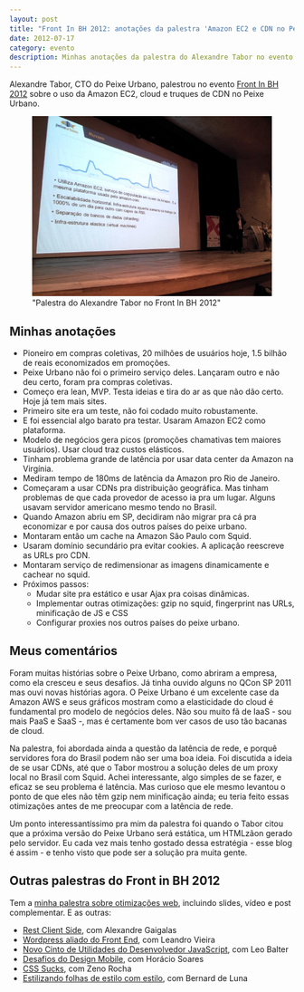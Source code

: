 ```yaml
---
layout: post
title: "Front In BH 2012: anotações da palestra 'Amazon EC2 e CDN no Peixe Urbano' do Alexandre Tabor"
date: 2012-07-17
category: evento
description: Minhas anotações da palestra do Alexandre Tabor no evento Front in BH 2012
---
```


Alexandre Tabor, CTO do Peixe Urbano, palestrou no evento [Front In BH 2012](http://www.frontinbh.com.br/) sobre o uso da Amazon EC2, cloud e truques de CDN no Peixe Urbano.

<figure>
	<img src="img/posts/frontinbh2012/tabor.jpg">
	<figcaption>"Palestra do Alexandre Tabor no Front In BH 2012"</figcaption>
</figure>

## Minhas anotações

* Pioneiro em compras coletivas, 20 milhões de usuários hoje, 1.5 bilhão de reais economizados em promoções.
* Peixe Urbano não foi o primeiro serviço deles. Lançaram outro e não deu certo, foram pra compras coletivas.
* Começo era lean, MVP. Testa ideias e tira do ar as que não dão certo. Hoje já tem mais sites.
* Primeiro site era um teste, não foi codado muito robustamente.
* E foi essencial algo barato pra testar. Usaram Amazon EC2 como plataforma.
* Modelo de negócios gera picos (promoções chamativas tem maiores usuários). Usar cloud traz custos elásticos.
* Tinham problema grande de latência por usar data center da Amazon na Virgínia.
* Mediram tempo de 180ms de latência da Amazon pro Rio de Janeiro.
* Começaram a usar CDNs pra distribuição geográfica. Mas tinham problemas de que cada provedor de acesso ia pra um lugar. Alguns usavam servidor americano mesmo tendo no Brasil.
* Quando Amazon abriu em SP, decidiram não migrar pra cá pra economizar e por causa dos outros países do peixe urbano.
* Montaram então um cache na Amazon São Paulo com Squid.
* Usaram domínio secundário pra evitar cookies. A aplicação reescreve as URLs pro CDN.
* Montaram serviço de redimensionar as imagens dinamicamente e cachear no squid.
* Próximos passos:
	* Mudar site pra estático e usar Ajax pra coisas dinâmicas.
	* Implementar outras otimizações: gzip no squid, fingerprint nas URLs, minificação de JS e CSS
	* Configurar proxies nos outros países do peixe urbano.

## Meus comentários

Foram muitas histórias sobre o Peixe Urbano, como abriram a empresa, como ela cresceu e seus desafios. Já tinha ouvido alguns no QCon SP 2011 mas ouvi novas histórias agora. O Peixe Urbano é um excelente case da Amazon AWS e seus gráficos mostram como a elasticidade do cloud é fundamental pro modelo de negócios deles. Não sou muito fã de IaaS - sou mais PaaS e SaaS -, mas é certamente bom ver casos de uso tão bacanas de cloud.

Na palestra, foi abordada ainda a questão da latência de rede, e porquê servidores fora do Brasil podem não ser uma boa ideia. Foi discutida a ideia de se usar CDNs, até que o Tabor mostrou a solução deles de um proxy local no Brasil com Squid. Achei interessante, algo simples de se fazer, e eficaz se seu problema é latência. Mas curioso que ele mesmo levantou o ponto de que eles não têm gzip nem minificação ainda; eu teria feito essas otimizações antes de me preocupar com a latência de rede.

Um ponto interessantíssimo pra mim da palestra foi quando o Tabor citou que a próxima versão do Peixe Urbano será estática, um HTMLzãon gerado pelo servidor. Eu cada vez mais tenho gostado dessa estratégia - esse blog é assim - e tenho visto que pode ser a solução pra muita gente.

## Outras palestras do Front in BH 2012

Tem a [minha palestra sobre otimizações web](/frontinbh-otimizacoes-web/), incluindo slides, vídeo e post complementar. E as outras:

* [Rest Client Side](/front-in-bh-rest-client-side-alexandre-gaigalas/), com Alexandre Gaigalas
* [Wordpress aliado do Front End](/front-in-bh-wordpress-leandro-vieira/), com Leandro Vieira
* [Novo Cinto de Utilidades do Desenvolvedor JavaScript](/front-in-bh-novidades-mozilla-leo-balter/), com Leo Balter
* [Desafios do Design Mobile](/front-in-bh-desafios-design-mobile-horacio-soares/), com Horácio Soares
* [CSS Sucks](/front-in-bh-css-sucks-zeno-rocha/), com Zeno Rocha
* [Estilizando folhas de estilo com estilo](/front-in-bh-estilizando-css-com-estilo-bernard-de-luna/), com Bernard de Luna

